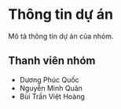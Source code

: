 # Thông tin dự án

Mô tả thông tin dự án của nhóm.

## Thanh viên nhóm
- Dương Phúc Quốc
- Nguyễn Minh Quân
- Bùi Trần Việt Hoàng
